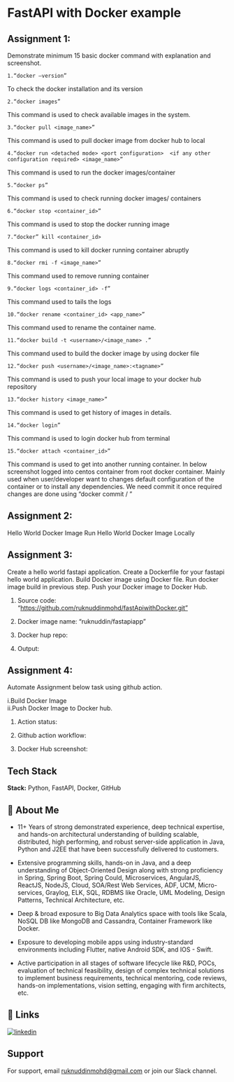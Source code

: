 
# FastAPI with Docker example








## Assignment 1:

Demonstrate minimum 15 basic docker command with explanation and screenshot.

    1.“docker –version” 
To check the docker installation and its version
 


    2.“docker images”
This command is used to check available images in the system.
 

    3.“docker pull <image_name>”
This command is used to pull docker image from docker hub to local
 

    4.“docker run <detached mode> <port configuration>  <if any other configuration required> <image_name>”
This command is used to run the docker images/container
 

    5.“docker ps”
This command is used to check running docker images/ containers
 


    6.“docker stop <container_id>”
This command is used to stop the docker running image
 

    7.“docker” kill <container_id>
This command is used to kill docker running container abruptly 
 

    8.“docker rmi -f <image_name>”
This command used to remove running container
 


    9.“docker logs <container_id> -f”
This command used to tails the logs 
 

    10.“docker rename <container_id> <app_name>”
This command used to rename the container name.
 

    11.“docker build -t <username>/<image_name> .”
This command used to build the docker image by using docker file


    12.“docker push <username>/<image_name>:<tagname>”
This command is used to push your local image to your docker hub repository

 

    13.“docker history <image_name>”
This command is used to get history of images in details. 
 

    14.“docker login”
This command is used to login docker hub from terminal
 

    15.“docker attach <container_id>”
This command is used to get into another running container. In below screenshot logged into centos container from root docker container. 
Mainly used when user/developer want to changes default configuration of the container or to install any dependencies.
We need commit it once required changes are done using “docker commit <updated container id>/<container name> <new container name>”
  

## Assignment 2:

Hello World Docker Image Run Hello World Docker Image Locally


## Assignment 3:

Create a hello world fastapi application. Create a Dockerfile for your fastapi hello world application. Build Docker image using Docker file. Run docker image build in previous step. Push your Docker image to Docker Hub.

1. Source code: “https://github.com/ruknuddinmohd/fastApiwithDocker.git”
2. Docker image name: “ruknuddin/fastapiapp” 

3. Docker hup repo:

4. Output:

## Assignment 4:

Automate Assignment below task using github action.

i.Build Docker Image  
ii.Push Docker Image to Docker hub.

1. Action status:

2. Github action workflow:

3. Docker Hub screenshot:





## Tech Stack

**Stack:** Python, FastAPI,  Docker, GitHub




## 🚀 About Me
- 11+ Years of strong demonstrated experience, deep technical expertise, and hands-on architectural understanding of building scalable, distributed, high performing, and robust server-side application in Java, Python and J2EE that have been successfully delivered to customers.

- Extensive programming skills, hands-on in Java, and a deep understanding of Object-Oriented Design along with strong proficiency in Spring, Spring Boot, Spring Could, Microservices, AngularJS, ReactJS, NodeJS, Cloud, SOA/Rest Web Services, ADF, UCM, Micro-services, Graylog, ELK, SQL, RDBMS like Oracle, UML Modeling, Design Patterns, Technical Architecture, etc.

- Deep & broad exposure to Big Data Analytics space with tools like Scala, NoSQL DB like MongoDB and Cassandra, Container Framework like Docker.

- Exposure to developing mobile apps using industry-standard environments including Flutter, native Android SDK, and IOS - Swift.

- Active participation in all stages of software lifecycle like R&D, POCs, evaluation of technical feasibility, design of complex technical solutions to implement business requirements, technical mentoring, code reviews, hands-on implementations, vision setting, engaging with firm architects, etc.


## 🔗 Links
[![linkedin](https://img.shields.io/badge/linkedin-0A66C2?style=for-the-badge&logo=linkedin&logoColor=white)](https://www.linkedin.com/in/ruknuddinmohd/)

## Support

For support, email ruknuddinmohd@gmail.com or join our Slack channel.

